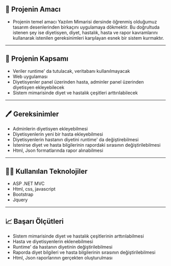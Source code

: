 

## 🤝 Projenin Amacı


- Projenin temel amacı Yazılım Mimarisi dersinde öğrenmiş olduğumuz tasarım desenlerinden birkaçını uygulamaya dökmektir. Bu doğrultuda istenen şey ise diyetisyen, diyet, hastalık, hasta ve rapor kavramlarını kullanarak istenilen gereksinimleri karşılayan esnek bir sistem kurmaktır.

---

## 🤝 Projenin Kapsamı


- Veriler runtime' da tutulacak, veritabanı kullanılmayacak
- Web uygulaması
- Diyetisyenler panel üzerinden hasta, adminler panel üzerinden diyetisyen ekleyebilecek
- Sistem mimarisinde diyet ve hastalık çeşitleri arttırılabilecek

---

## 🖊️ Gereksinimler


- Adminlerin diyetisyen ekleyebilmesi
- Diyetisyenlerin yeni bir hasta ekleyebilmesi
- Diyetisyenlerin hastanın diyetini runtime' da değiştirebilmesi
- İstenirse diyet ve hasta bilgilerinin rapordaki sırasının değiştirilebilmesi
- Html, Json formatlarında rapor alınabilmesi

---

## 🐱‍💻 Kullanılan Teknolojiler


- ASP .NET MVC
- Html, css, javascript
- Bootstrap
- Jquery


---
## 📈 Başarı Ölçütleri


- Sistem mimarisinde diyet ve hastalık çeşitlerinin arttırılabilmesi
- Hasta ve diyetisyenlerin eklenebilmesi
- Runtime' da hastanın diyetinin değiştirilebilmesi
- Raporda diyet bilgileri ve hasta bilgilerinin sırasının değiştirilebilmesi
- Html, Json raporlarının gerçekten oluşturulması
